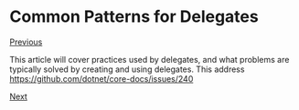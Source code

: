# Common Patterns for Delegates

[Previous](delegates-strongly-typed.md)

This article will cover practices used by delegates, and what
problems are typically solved by creating and using delegates. 
This address https://github.com/dotnet/core-docs/issues/240

[Next](events-overview.md)
